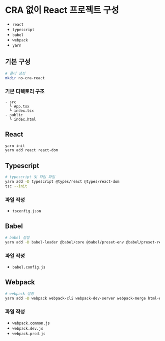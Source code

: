 # CRA 없이 React 프로젝트 구성

- `react`
- `typescript`
- `babel`
- `webpack`
- `yarn`

## 기본 구성

```sh
# 폴더 생성
mkdir no-cra-react
```

### 기본 디렉토리 구조

```
- src
  └ App.tsx
  └ index.tsx
- public
  └ index.html
```

## React

```sh
yarn init
yarn add react react-dom
```

## Typescript

```sh
# typescript 및 타입 파일
yarn add -D typescript @types/react @types/react-dom
tsc --init
```

### 파일 작성

- `tsconfig.json`

## Babel

```sh
# babel 설정
yarn add -D babel-loader @babel/core @babel/preset-env @babel/preset-react @babel/preset-typescript
```

### 파일 작성

- `babel.config.js`

## Webpack

```sh
# webpack 설정
yarn add -D webpack webpack-cli webpack-dev-server webpack-merge html-webpack-plugin ts-loader
```

### 파일 작성

- `webpack.common.js`
- `webpack.dev.js`
- `webpack.prod.js`
